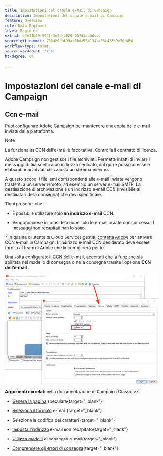 ```yaml
---
title: Impostazioni del canale e-mail di Campaign
description: Impostazioni del canale e-mail di Campaign
feature: Overview
role: Data Engineer
level: Beginner
exl-id: e4e3fb49-9942-4e2d-a020-557d1ac5dcdc
source-git-commit: 780a29dab99ad2bda554134ca95c435b9e76b494
workflow-type: tm+mt
source-wordcount: '289'
ht-degree: 6%

---
```


# Impostazioni del canale e-mail di Campaign

## Ccn e-mail

Puoi configurare Adobe Campaign per mantenere una copia delle e-mail inviate dalla piattaforma.

>[!NOTE]
>La funzionalità CCN dell’e-mail è facoltativa. Controlla il contratto di licenza.

Adobe Campaign non gestisce i file archiviati. Permette infatti di inviare i messaggi di tua scelta a un indirizzo dedicato, dal quale possono essere elaborati e archiviati utilizzando un sistema esterno.

A questo scopo, i file .eml corrispondenti alle e-mail inviate vengono trasferiti a un server remoto, ad esempio un server e-mail SMTP. La destinazione di archiviazione è un indirizzo e-mail CCN (invisibile ai destinatari della consegna) che devi specificare.

Tieni presente che:

* È possibile utilizzare solo **un indirizzo e-mail** CCN.

* Vengono prese in considerazione solo le e-mail inviate con successo. I messaggi non recapitati non lo sono.

? In qualità di utente di Cloud Services gestiti, [contatta Adobe](../start/campaign-faq.md#support) per attivare CCN e-mail in Campaign. L’indirizzo e-mail CCN desiderato deve essere fornito al team di Adobe che lo configurerà per te.

Una volta configurato il CCN dell’e-mail, accertati che la funzione sia abilitata nel modello di consegna o nella consegna tramite l’opzione **CCN dell’e-mail** .

![](assets/email-bcc.png)


**Argomenti correlati** nella documentazione di Campaign Classic v7:


* [Genera la pagina](https://experienceleague.adobe.com/docs/campaign-classic/using/sending-messages/sending-emails/sending-an-email/email-parameters.html#generating-mirror-page) speculare{target=&quot;_blank&quot;}

* [Seleziona il formato](https://experienceleague.adobe.com/docs/campaign-classic/using/sending-messages/sending-emails/sending-an-email/email-parameters.html#selecting-message-formats) e-mail {target=&quot;_blank&quot;}

* [Seleziona la codifica](https://experienceleague.adobe.com/docs/campaign-classic/using/sending-messages/sending-emails/sending-an-email/email-parameters.html#character-encoding) dei caratteri {target=&quot;_blank&quot;}

* [Imposta l&#39;indirizzo](https://experienceleague.adobe.com/docs/campaign-classic/using/sending-messages/sending-emails/sending-an-email/email-parameters.html#managing-bounce-emails) e-mail non recapitato{target=&quot;_blank&quot;}

* [Utilizza modelli](https://experienceleague.adobe.com/docs/campaign-classic/using/sending-messages/using-delivery-templates/about-templates.html?lang=it) di consegna e-mail{target=&quot;_blank&quot;}

* [Comprendere gli errori di consegna](https://experienceleague.adobe.com/docs/campaign-classic/using/sending-messages/monitoring-deliveries/understanding-delivery-failures.html){target=&quot;_blank&quot;}
